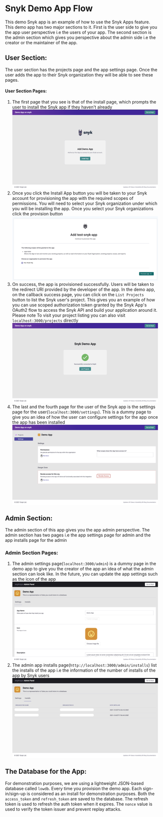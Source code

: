 # Snyk Demo App Flow


This demo Snyk app is an example of how to use the Snyk Apps feature. This demo app has two major sections to it. First is the user side to give you the app user perspective i.e the users of your app. The second section is the admin section which gives you perspective about the admin side i.e the creator or the maintainer of the app.


## User Section:


The user section has the projects page and the app settings page. Once the user adds the app to their Snyk organization they will be able to see these pages.


#### User Section Pages:

1. The first page that you see is that of the install page, which prompts the user to install the Snyk app if they haven't already
![Install Snyk App](images/user_install.png?raw=true "Install Snyk App")
2. Once you click the Install App button you will be taken to your Snyk account for provisioning the app with the required scopes of permissions. You will need to select your Snyk organization under which you will be installing the app. Once you select your Snyk organizations click the provision button
![Provision Snyk App](images/user_provision_app.png?raw=true "Provision Snyk App")
3. On success, the app is provisioned successfully. Users will be taken to the redirect URI provided by the developer of the app. In the demo app, on the callback success page, you can click on the `List Projects` button to list the Snyk user's project. This gives you an example of how you can use scoped authorization token granted by the Snyk App's OAuth2 flow to access the Snyk API and build your application around it. Please note To visit your project listing you can also visit `localhost:3000/projects` directly
![User Projects Page](images/user_callback_page.png?raw=true "User Projects Page")
4. The last and the fourth page for the user of the Snyk app is the settings page for the user(`localhost:3000/settings`). This is a dummy page to give you an idea of how the user can configure settings for the app once the app has been installed
![User App Settings](images/user_app_settings.png?raw=true "User App Settings")

## Admin Section:


The admin section of this app gives you the app admin perspective. The admin section has two pages i.e the app settings page for admin and the app installs page for the admin

### Admin Section Pages:

1. The admin settings page(`localhost:3000/admin`) is a dummy page in the demo app to give you the creator of the app an idea of what the admin section can look like. In the future, you can update the app settings such as the icon of the app
![Admin App Settings](images/admin_app_settings.png?raw=true "Admin App Settings")
2. The admin app installs page(`http://localhost:3000/admin/installs`) list the installs of the app i.e the information of the number of installs of the app by Snyk users
![Admin App Installs](images/admin_app_installs.png?raw=true "Admin App Installs")


## The Database for the App:


For demonstration purposes, we are using a lightweight JSON-based database called `lowdb`. Every time you provision the demo app. Each sign-in/sign-up is considered as an install for demonstration purposes. Both the `access_token` and `refresh_token` are saved to the database. The refresh token is used to refresh the auth token when it expires. The `nonce` value is used to verify the token issuer and prevent replay attacks.
